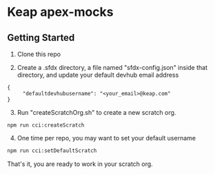 # Keap apex-mocks

## Getting Started
1. Clone this repo

2. Create a .sfdx directory, a file named "sfdx-config.json" inside that directory, and update your default devhub email address
```
{
     "defaultdevhubusername": "<your_email>@keap.com"
}
```  

3. Run "createScratchOrg.sh" to create a new scratch org.
```
npm run cci:createScratch
```  

4. One time per repo, you may want to set your default username
```bash
npm run cci:setDefaultScratch
```

That's it, you are ready to work in your scratch org.


